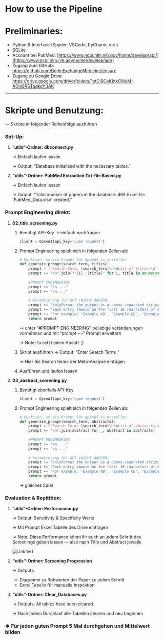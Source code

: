 # How to use the Pipeline

# Preliminaries:

- Python & Interface (Spyder, VSCode, PyCharm, etc.)
- SQLite
- Account bei PubMed: [https://www.ncbi.nlm.nih.gov/home/develop/api/](https://www.ncbi.nlm.nih.gov/home/develop/api/)
- Zugang zum GitHub: https://github.com/BerlinExchangeMedicine/ensure
- Zugang zu Google Drive: https://drive.google.com/drive/folders/1etCiSCeKktkCMuM-ADni9RSTgdkdY3AK

---

# Skripte und Benutzung:

— Skripte in folgender Reihenfolge ausführen

### Set-Up:

1. “**utils”-Ordner: dbconnect.py** 
    
    → Einfach laufen lassen
    
    → Output: “Database initialized with the necessary tables.” 
    
2. **“utils”-Ordner: PubMed Extraction Txt-file Based.py**
    
    → Einfach laufen lassen
    
    → Output: 
    “Total number of papers in the database: 493 
    Excel file 'PubMed_Data.xlsx' created.”
    

### Prompt Engineering direkt:

1. **02_title_screening.py**
    1. Benötigt API-Key → einfach nachfragen
        
        ```python
        client = OpenAI(api_key='upon request')
        ```
        
    2. Prompt Engineering spielt sich in folgenden Zeilen ab:
        
        ```python
        # Funktion, um ein Prompt für OpenAI zu erstellen
        def generate_prompt(search_term, titles):
            prompt = f"Search Term: {search_term}\n\nList of titles:\n"
            prompt += "\n".join(f"{i}. {title}" for i, title in enumerate(titles, 1))
            
            #PROMPT ENGINEERING
            prompt += "\n ..."
            prompt += "\n ..."
            
            # Formatierung für GPT (NICHT ÄNDERN)
            prompt += "\n\nFormat the output as a comma-separated string with each entry enclosed in single quotes. "
            prompt += "Each entry should be the first 10 characters of each relevant title. "
            prompt += "For example: 'Example AB', 'Example CD', 'Example EF'."
            return prompt
        ```
        
        → unter “#PROMPT ENGINEERING” beliebige veränderungen vornehmen und mit “prompt +=” Prompt erweitern
        
        → Note: \n setzt einen Absatz ;)
        
    3. Skript ausführen → Output: “Enter Search Term: “
        
        ⇒ Hier die Search terms der Meta-Analyse einfügen
        
    4. Ausführen und laufen lassen
2. **03_abstract_screening.py**
    1. Benötigt ebenfalls API-Key
        
        ```python
        client = OpenAI(api_key='upon request')
        ```
        
    2. Prompt Engineering spielt sich in folgenden Zeilen ab:
        
        ```python
        # Funktion, um ein Prompt für OpenAI zu erstellen
        def generate_prompt(search_term, abstracts):
            prompt = f"Search Term: {search_term}\n\nList of abstracts:\n"
            prompt += "\n".join(abstract for _, abstract in abstracts)
            
            #PROMPT ENGINEERING
            prompt += "\n ..."
            prompt += "\n ..."
            
            # Formatierung für GPT (NICHT ÄNDERN)
            prompt += "\n\nFormat the output as a comma-separated string with each entry enclosed in single quotes. "
            prompt += "Each entry should be the first 10 characters of each relevant abstract. "
            prompt += "For example: 'Example AB', 'Example CD', 'Example EF'."
            return prompt
        ```
        
        → gleiches Spiel
        

### Evaluation & Repitition:

1. “**utils”-Ordner: Performance.py**
    
    → Output: Sensitivity & Specificity Werte 
    
    → Mit Prompt Excel Tabelle des Drive eintragen
    
    → Note: Diese Performance könnt ihr euch an jedem Schritt des Screenings geben lassen — also nach Title und Abstract jeweils
    
    ![Untitled](How%20to%20use%20the%20Pipeline%2000252f9536f24e94a4d7f2fdd7d4e868/Untitled.png)
    
2. **“utils”-Ordner: Screening Progression**
    
    → Outputs: 
    
    - Diagramm zu Rohwerten der Paper zu jedem Schritt
    - Excel Tabelle für manuelle Inspektion
3. **“utils”-Ordner: Clear_Databases.py**
    
    → Outputs: All tables have been cleared.
    
    → Nach jedem Durchlauf alle Tabellen clearen und neu beginnen
    

### ⇒ Für jeden guten Prompt 5 Mal durchgehen und Mittelwert bilden